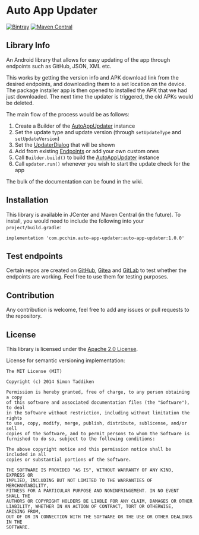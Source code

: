 # Auto App Updater
[![Bintray](https://api.bintray.com/packages/pcchin/auto-app-updater/auto-app-updater/images/download.svg)](https://bintray.com/pcchin/auto-app-updater/com.pcchin.auto-app-updater/_latestVersion)
[![Maven Central](https://maven-badges.herokuapp.com/maven-central/com.pcchin.auto-app-updater/auto-app-updater/badge.svg)](https://search.maven.org/artifact/com.pcchin.auto-app-updater/auto-app-updater)

## Library Info
An Android library that allows for easy updating of the app through endpoints such as GitHub, JSON, XML etc.

This works by getting the version info and APK download link from the desired endpoints,
 and downloading them to a set location on the device. The package installer app is then opened to installed the APK that we had just downloaded.
 The next time the updater is triggered, the old APKs would be deleted.
 
The main flow of the process would be as follows:
1. Create a Builder of the [AutoAppUpdater](/auto-app-updater/src/main/java/com/pcchin/auto_app_updater/AutoAppUpdater.java) instance
2. Set the update type and update version (through `setUpdateType` and `setUpdateVersion`)
3. Set the [UpdaterDialog](/auto-app-updater/src/main/java/com/pcchin/auto_app_updater/utils/UpdaterDialog.java) that will be shown
4. Add from existing [Endpoints](/auto-app-updater/src/main/java/com/pcchin/auto_app_updater) or add your own custom ones
5. Call `Builder.build()` to build the [AutoAppUpdater](/auto-app-updater/src/main/java/com/pcchin/auto_app_updater/AutoAppUpdater.java) instance
6. Call `updater.run()` whenever you wish to start the update check for the app
 
The bulk of the documentation can be found in the wiki.

## Installation
This library is available in JCenter and Maven Central (in the future). To install, you would need to include the following into your `project/build.gradle`:

```
implementation 'com.pcchin.auto-app-updater:auto-app-updater:1.0.0'
```

## Test endpoints
Certain repos are created on [GitHub](https://github.com/aau-test), [Gitea](https://git.pcchin.com/aau-test) and [GitLab](https://gitlab.com/aau-test) to test whether the endpoints are working.
 Feel free to use them for testing purposes.

## Contribution
Any contribution is welcome, feel free to add any issues or pull requests to the repository.

## License
This library is licensed under the [Apache 2.0 License](/LICENSE).

License for semantic versioning implementation:
```
The MIT License (MIT)

Copyright (c) 2014 Simon Taddiken

Permission is hereby granted, free of charge, to any person obtaining a copy
of this software and associated documentation files (the "Software"), to deal
in the Software without restriction, including without limitation the rights
to use, copy, modify, merge, publish, distribute, sublicense, and/or sell
copies of the Software, and to permit persons to whom the Software is
furnished to do so, subject to the following conditions:

The above copyright notice and this permission notice shall be included in all
copies or substantial portions of the Software.

THE SOFTWARE IS PROVIDED "AS IS", WITHOUT WARRANTY OF ANY KIND, EXPRESS OR
IMPLIED, INCLUDING BUT NOT LIMITED TO THE WARRANTIES OF MERCHANTABILITY,
FITNESS FOR A PARTICULAR PURPOSE AND NONINFRINGEMENT. IN NO EVENT SHALL THE
AUTHORS OR COPYRIGHT HOLDERS BE LIABLE FOR ANY CLAIM, DAMAGES OR OTHER
LIABILITY, WHETHER IN AN ACTION OF CONTRACT, TORT OR OTHERWISE, ARISING FROM,
OUT OF OR IN CONNECTION WITH THE SOFTWARE OR THE USE OR OTHER DEALINGS IN THE
SOFTWARE.
```